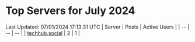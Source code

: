 # Top Servers for July 2024
Last Updated: 07/01/2024 17:13:31 UTC
| Server | Posts | Active Users |
| -- | -- | -- |
| [techhub.social](https://techhub.social/tags/PowerShell) | 2 | 1 |
